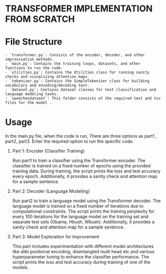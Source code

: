 # TRANSFORMER IMPLEMENTATION FROM SCRATCH

# File Structure
    - `transformer.py`: Consists of the encoder, decoder, and other improvisation methods.
    - `main.py`: Contains the training loops, datasets, and other functions to run the code.
    - `utilities.py`: Contains the Utilities class for running sanity checks and visualizing attention maps.
    - `tokenizer.py`: Contains the SimpleTokenizer class for building vocabulary and encoding/decoding text.
    - `dataset.py`: Contains dataset classes for text classification and language modeling tasks.
    - `speechesdataset`: This folder consists of the required text and tsv files for the model .




# Usage

In the main.py file, when the code is run, There are three options as part1 , part2, part3. Enter the required option to run the specific code.

1. Part 1: Encoder (Classifier Training)
   
   Run part1 to train a classifier using the Transformer encoder.
   The classifier is trained on a fixed number of epochs using the provided training data.
   During training, the script prints the loss and test accuracy every epoch.
   Additionally, it provides a sanity check and attention map for a sample sentence.

2. Part 2: Decoder (Language Modeling)

   Run part2 to train a language model using the Transformer decoder.
   The language model is trained on a fixed number of iterations due to computational constraints.
   The script prints the training perplexity for every 100 iterations for the language model on the training set and separate test sets (Obama, Hbush, Wbush).
   Additionally, it provides a sanity check and attention map for a sample sentence.
   

3. Part 3: Model Exploration for Improvement

   This part includes experimentation with different model architectures like alibi positional encoding, disentangled multi head etc and various hyperparameter tuning to enhance the 
   classifier performance. The script prints the loss and test accuracy during training of one of the models.



